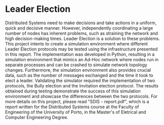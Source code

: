 # Leader Election

Distributed Systems need to make decisions and take actions in a uniform, quick and decisive manner. However, independently coordinating a large number of nodes has inherent problems, such as straining the network and high decision-making times. Leader Election is a solution to these problems. This project intents to create a simulation environment where different Leader Election protocols may be tested using the infrastructure presented in this report. The implementation was developed in Python, resulting in a simulation environment that mimics an Ad-Hoc network where nodes run in separate processes and can be crashed to simulate network topology changes. Furthermore, the simulation environment also provides crucial data, such as the number of messages exchanged and the time it took to elect a leader. Validating the simulator required the implementation of two protocols, the Bully election and the Invitation election protocol. The results obtained during testing demonstrate the success of this simulation environment and showcase the differences between the two protocols. For more details on this project, please read "SDIS - report.pdf", which is a report written for the Distributed Systems course at the Faculty of Engineering of the University of Porto, in the Master's of Eletrical and Computer Engineering Degree.

